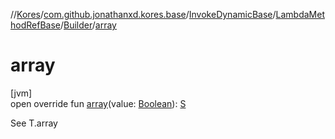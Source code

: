 //[Kores](../../../../../index.md)/[com.github.jonathanxd.kores.base](../../../index.md)/[InvokeDynamicBase](../../index.md)/[LambdaMethodRefBase](../index.md)/[Builder](index.md)/[array](array.md)

# array

[jvm]\
open override fun [array](array.md)(value: [Boolean](https://kotlinlang.org/api/latest/jvm/stdlib/kotlin/-boolean/index.html)): [S](index.md)

See T.array

